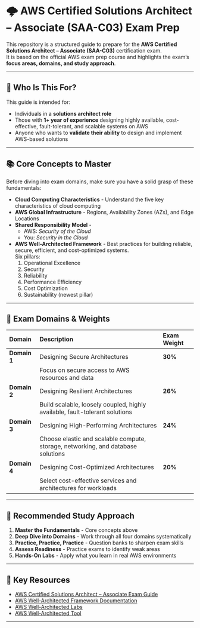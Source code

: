 # 🌩️ AWS Certified Solutions Architect – Associate (SAA-C03) Exam Prep

This repository is a structured guide to prepare for the **AWS Certified Solutions Architect – Associate (SAA-C03)** certification exam.  
It is based on the official AWS exam prep course and highlights the exam’s **focus areas, domains, and study approach**.

---

## 🎯 Who Is This For?

This guide is intended for:

- Individuals in a **solutions architect role**  
- Those with **1+ year of experience** designing highly available, cost-effective, fault-tolerant, and scalable systems on AWS  
- Anyone who wants to **validate their ability** to design and implement AWS-based solutions  

---

## 📚 Core Concepts to Master

Before diving into exam domains, make sure you have a solid grasp of these fundamentals:

- **Cloud Computing Characteristics** - Understand the five key characteristics of cloud computing  
- **AWS Global Infrastructure** - Regions, Availability Zones (AZs), and Edge Locations  
- **Shared Responsibility Model** - 
  - AWS: *Security of the Cloud*  
  - You: *Security in the Cloud*  
- **AWS Well-Architected Framework** - Best practices for building reliable, secure, efficient, and cost-optimized systems.  
  Six pillars:  
  1. Operational Excellence  
  2. Security  
  3. Reliability  
  4. Performance Efficiency  
  5. Cost Optimization  
  6. Sustainability (newest pillar)  

---

## 📝 Exam Domains & Weights

| Domain | Description | Exam Weight |
| :--- | :--- | :--- |
| **Domain 1** | Designing Secure Architectures | **30%** |
| | Focus on secure access to AWS resources and data |
| **Domain 2** | Designing Resilient Architectures | **26%** |
| | Build scalable, loosely coupled, highly available, fault-tolerant solutions |
| **Domain 3** | Designing High-Performing Architectures | **24%** |
| | Choose elastic and scalable compute, storage, networking, and database solutions |
| **Domain 4** | Designing Cost-Optimized Architectures | **20%** |
| | Select cost-effective services and architectures for workloads |

---

## 🚀 Recommended Study Approach

1. **Master the Fundamentals** - Core concepts above  
2. **Deep Dive into Domains** - Work through all four domains systematically  
3. **Practice, Practice, Practice** - Question banks to sharpen exam skills  
4. **Assess Readiness** - Practice exams to identify weak areas  
5. **Hands-On Labs** - Apply what you learn in real AWS environments  

---

## 🔗 Key Resources

- [AWS Certified Solutions Architect – Associate Exam Guide](https://aws.amazon.com/certification/certified-solutions-architect-associate/)  
- [AWS Well-Architected Framework Documentation](https://docs.aws.amazon.com/wellarchitected/latest/framework/welcome.html)  
- [AWS Well-Architected Labs](https://wellarchitectedlabs.com/)  
- [AWS Well-Architected Tool](https://aws.amazon.com/well-architected-tool/)  

---
